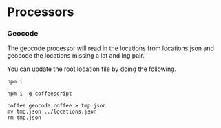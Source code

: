 Processors
===========


### Geocode

The geocode processor will read in the locations from locations.json and geocode the locations missing a lat and lng pair.

You can update the root location file by doing the following.

    npm i

    npm i -g coffeescript

    coffee geocode.coffee > tmp.json
    mv tmp.json ../locations.json
    rm tmp.json
